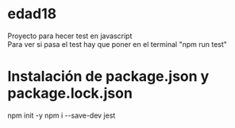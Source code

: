 # edad18
Proyecto para hecer test en javascript<br>
Para ver si pasa el test hay que poner en el terminal "npm run test"

# Instalación de package.json y package.lock.json
npm init -y
npm i --save-dev jest